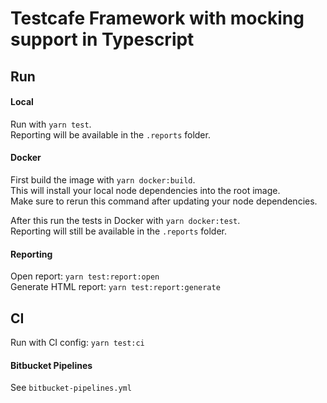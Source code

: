 # Testcafe Framework with mocking support in Typescript

## Run

#### Local
Run with `yarn test`.  
Reporting will be available in the `.reports` folder.

#### Docker  
First build the image with `yarn docker:build`.  
This will install your local node dependencies into the root image.  
Make sure to rerun this command after updating your node dependencies.  

After this run the tests in Docker with `yarn docker:test`.  
Reporting will still be available in the `.reports` folder.

#### Reporting
Open report: `yarn test:report:open`  
Generate HTML report: `yarn test:report:generate`

## CI
Run with CI config: `yarn test:ci`

#### Bitbucket Pipelines
See `bitbucket-pipelines.yml`
